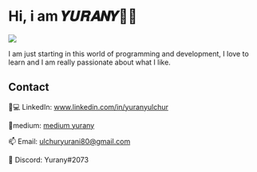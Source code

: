 # Hi, i am 𝒀𝑼𝑹𝑨𝑵𝒀👋🙋


<img src="https://github.com/su-usuario/su-repositorio/blob/rama-principal/![goma-cat](https://github.com/YuranyUlchur/YuranyUlchur/assets/111533983/f98ae877-8ee7-4ef8-8b33-764a7e613484)
" style="max-width: 100%; display: inline-block;"/>


I am just starting in this world of programming and development, I love to learn and I am really passionate about what I like.

## Contact
👩💻 LinkedIn: www.linkedin.com/in/yuranyulchur

📜medium: [medium yurany](https://medium.com/@ulchuryurani80)

📫 Email: ulchuryurani80@gmail.com

🤖 Discord: Yurany#2073
